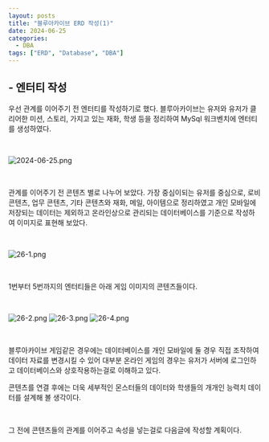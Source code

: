 ```yaml
---
layout: posts
title: "블루아카이브 ERD 작성(1)"
date: 2024-06-25
categories:
  - DBA
tags: ["ERD", "Database", "DBA"]
---
```


## - 엔터티 작성

우선 관계를 이어주기 전 엔터티를 작성하기로 했다. 블루아카이브는 유저와 유저가 클리어한 미션, 스토리, 가지고 있는 재화, 학생 등을 정리하여 MySql 워크벤치에 엔터티를 생성하였다.

<br>

![2024-06-25.png](/assets/img/2024-06-25.png)

<br>

관계를 이어주기 전 콘텐츠 별로 나누어 보았다. 가장 중심이되는 유저를 중심으로, 로비 콘텐츠, 업무 콘텐츠, 기타 콘텐츠와 재화, 메일, 아이템으로 정리하였고 개인 모바일에 저장되는 데이터는 제외하고 온라인상으로 관리되는 데이터베이스를 기준으로 작성하여 이미지로 표현해 보았다.

<br>

![26-1.png](/assets/img/26-1.png)

<br>

1번부터 5번까지의 엔터티들은 아래 게임 이미지의 콘텐츠들이다.

<br>

![26-2.png](/assets/img/26-2.png)
![26-3.png](/assets/img/26-3.png)
![26-4.png](/assets/img/26-4.png)

<br>

블루아카이브 게임같은 경우에는 데이터베이스를 개인 모바일에 둘 경우 직접 조작하여 데이터 자료를 변경시킬 수 있어 대부분 온라인 게임의 경우는 유저가 서버에 로그인하고 데이터베이스와 상호작용하는걸로 이해하고 있다.

콘텐츠를 연결 후에는 더욱 세부적인 몬스터들의 데이터와 학생들의 개개인 능력치 데이터를 설계해 볼 생각이다.

<br>

그 전에 콘텐츠들의 관계를 이어주고 속성을 넣는걸로 다음글에 작성할 계획이다.